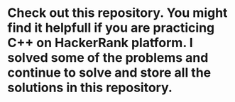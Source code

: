 <h1>Check out this repository. You might find it helpfull if you are practicing C++ on HackerRank platform. I solved some of the problems and continue to solve and store all the solutions in this repository.</h1>
